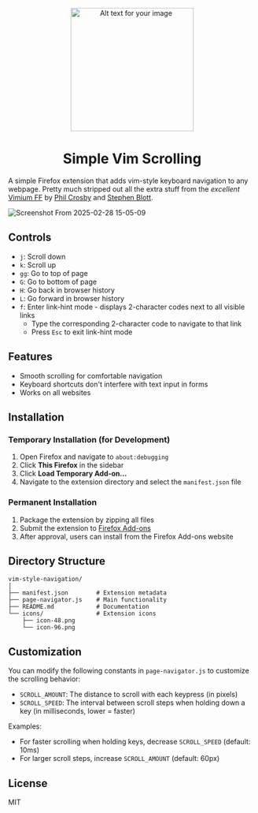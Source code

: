 <p align="center">
  <img width="250" height="250" src="https://github.com/user-attachments/assets/5278e4c5-c8d3-4d3b-ab05-e3bc7947bbb3" alt="Alt text for your image">
</p>

<h1 align="center">Simple Vim Scrolling</h1>

A simple Firefox extension that adds vim-style keyboard navigation to any webpage. Pretty much stripped out all the extra stuff from the _excellent_  [Vimium FF](https://addons.mozilla.org/en-CA/firefox/addon/vimium-ff/) by [Phil Crosby](https://addons.mozilla.org/en-CA/firefox/user/14971172/) and [Stephen Blott](https://addons.mozilla.org/en-CA/firefox/user/12979436/).

![Screenshot From 2025-02-28 15-05-09](https://github.com/user-attachments/assets/1dcb7f68-55cf-4d1e-93da-87afde84ed7f)

## Controls

- `j`: Scroll down
- `k`: Scroll up
- `gg`: Go to top of page
- `G`: Go to bottom of page
- `H`: Go back in browser history
- `L`: Go forward in browser history
- `f`: Enter link-hint mode - displays 2-character codes next to all visible links
  - Type the corresponding 2-character code to navigate to that link
  - Press `Esc` to exit link-hint mode

## Features

- Smooth scrolling for comfortable navigation
- Keyboard shortcuts don't interfere with text input in forms
- Works on all websites

## Installation

### Temporary Installation (for Development)

1. Open Firefox and navigate to `about:debugging`
2. Click **This Firefox** in the sidebar
3. Click **Load Temporary Add-on...**
4. Navigate to the extension directory and select the `manifest.json` file

### Permanent Installation

1. Package the extension by zipping all files
2. Submit the extension to [Firefox Add-ons](https://addons.mozilla.org/developers/)
3. After approval, users can install from the Firefox Add-ons website

## Directory Structure

```
vim-style-navigation/
│
├── manifest.json        # Extension metadata
├── page-navigator.js    # Main functionality
├── README.md            # Documentation
└── icons/               # Extension icons
    ├── icon-48.png
    └── icon-96.png
```

## Customization

You can modify the following constants in `page-navigator.js` to customize the scrolling behavior:

- `SCROLL_AMOUNT`: The distance to scroll with each keypress (in pixels)
- `SCROLL_SPEED`: The interval between scroll steps when holding down a key (in milliseconds, lower = faster)

Examples:
- For faster scrolling when holding keys, decrease `SCROLL_SPEED` (default: 10ms)
- For larger scroll steps, increase `SCROLL_AMOUNT` (default: 60px)

## License

MIT
